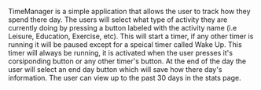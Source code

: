 TimeManager is a simple application that allows the user to track how they spend there day. The users will select what type of activity they are currently doing by pressing a button labeled with the activity name (i.e Leisure, Education, Exercise, etc). This will start a timer, if any other timer is running it will be paused except for a speical timer called Wake Up. This timer will always be running, it is activated when the user presses it's corsiponding button or any other timer's button. At the end of the day the user will select an end day button which will save how there day's information. The user can view up to the past 30 days in the stats page.
